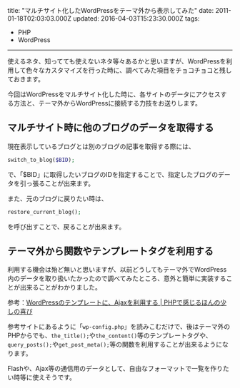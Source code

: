 title: "マルチサイト化したWordPressをテーマ外から表示してみた"
date: 2011-01-18T02:03:03.000Z
updated: 2016-04-03T15:23:30.000Z
tags: 
  - PHP
  - WordPress
---

使えるネタ、知ってても使えないネタ等々あるかと思いますが、WordPressを利用して色々なカスタマイズを行った時に、調べてみた項目をチョコチョコと残しておきます。

今回はWordPressをマルチサイト化した時に、各サイトのデータにアクセスする方法と、テーマ外からWordPressに接続する力技をお送りします。


## マルチサイト時に他のブログのデータを取得する

現在表示しているブログとは別のブログの記事を取得する際には、

```php
switch_to_blog($BID);
```

で、「$BID」に取得したいブログのIDを指定することで、指定したブログのデータを引っ張ることが出来ます。

また、元のブログに戻りたい時は、

```php
restore_current_blog();
```

を呼び出すことで、戻ることが出来ます。


## テーマ外から関数やテンプレートタグを利用する

利用する機会は殆ど無いと思いますが、以前どうしてもテーマ外でWordPress内のデータを取り扱いたかったので調べてみたところ、意外と簡単に実装することが出来ることがわかりました。

参考：[WordPressのテンプレートに、Ajaxを利用する | PHPで感じるほんの少しの喜び](http://wp.tripmini.com/?p=522)

参考サイトにあるように「`wp-config.php`」を読みこむだけで、後はテーマ外のPHPからでも、`the_title();`や`the_content()`等のテンプレートタグや、`query_posts();`や`get_post_meta();`等の関数を利用することが出来るようになります。

Flashや、Ajax等の通信用のデータとして、自由なフォーマットで一覧を作りたい時等に使えそうです。